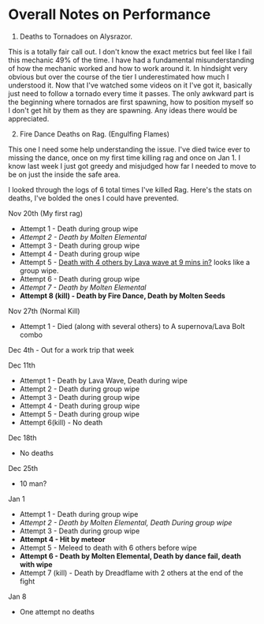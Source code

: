 # Overall Notes on Performance

1. Deaths to Tornadoes on Alysrazor. 

This is a totally fair call out. I don't know the exact metrics but feel like I fail this mechanic 49% of the time. I have had a fundamental misunderstanding of how the mechanic worked and how to work around it. In hindsight very obvious but over the course of the tier I underestimated how much I understood it. Now that I've watched some videos on it I've got it, basically just need to follow a tornado every time it passes. The only awkward part is the beginning where tornados are first spawning, how to position myself so I don't get hit by them as they are spawning. Any ideas there would be appreciated.

2. Fire Dance Deaths on Rag. (Engulfing Flames)

This one I need some help understanding the issue. I've died twice ever to missing the dance, once on my first time killing rag and once on Jan 1. I know last week I just got greedy and misjudged how far I needed to move to be on just the inside the safe area. 

I looked through the logs of 6 total times I've killed Rag. Here's the stats on deaths, I've bolded the ones I could have prevented.

Nov 20th (My first rag)
* Attempt 1 - Death during group wipe
* *Attempt 2 - Death by Molten Elemental*
* Attempt 3 - Death during group wipe
* Attempt 4 - Death during group wipe
* Attempt 5 - [Death with 4 others by Lava wave at 9 mins in?](https://classic.warcraftlogs.com/reports/gRzcmyAXN7CBPwLq?fight=81&type=deaths) looks like a group wipe.
* Attempt 6 - Death during group wipe
* *Attempt 7 - Death by Molten Elemental*
* **Attempt 8 (kill) - Death by Fire Dance, Death by Molten Seeds**

Nov 27th (Normal Kill)
* Attempt 1 - Died (along with several others) to A supernova/Lava Bolt combo

Dec 4th - Out for a work trip that week

Dec 11th
* Attempt 1 - Death by Lava Wave, Death during wipe
* Attempt 2 - Death during group wipe
* Attempt 3 - Death during group wipe
* Attempt 4 - Death during group wipe
* Attempt 5 - Death during group wipe
* Attempt 6(kill) - No death

Dec 18th
* No deaths

Dec 25th
* 10 man?

Jan 1
* Attempt 1 - Death during group wipe
* *Attempt 2 - Death by Molten Elemental, Death During group wipe*
* Attempt 3 - Death during group wipe
* **Attempt 4 - Hit by meteor**
* Attempt 5 - Meleed to death with 6 others before wipe
* **Attempt 6 - Death by Molten Elemental, Death by dance fail, death with wipe**
* Attempt 7 (kill) - Death by Dreadflame with 2 others at the end of the fight

Jan 8
* One attempt no deaths
